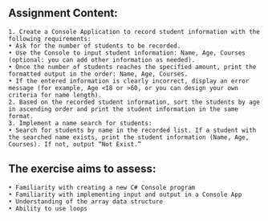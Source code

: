 ## Assignment Content:

    1. Create a Console Application to record student information with the following requirements:
    • Ask for the number of students to be recorded.
    • Use the Console to input student information: Name, Age, Courses (optional: you can add other information as needed).
    • Once the number of students reaches the specified amount, print the formatted output in the order: Name, Age, Courses.
    • If the entered information is clearly incorrect, display an error message (for example, Age <18 or >60, or you can design your own criteria for name length).
    2. Based on the recorded student information, sort the students by age in ascending order and print the student information in the same format.
    3. Implement a name search for students:
    • Search for students by name in the recorded list. If a student with the searched name exists, print the student information (Name, Age, Courses). If not, output “Not Exist.”

## The exercise aims to assess:

    • Familiarity with creating a new C# Console program
    • Familiarity with implementing input and output in a Console App
    • Understanding of the array data structure
    • Ability to use loops
